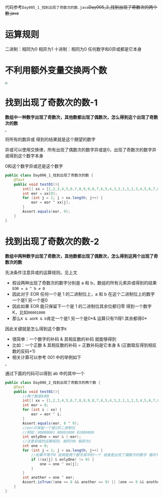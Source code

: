 代码参考`Day005_1_找到出现了奇数次的数.java`~~Day005_2_找到出现了奇数次的两个数.java~~

# 运算规则

二进制：相同为0 相异为1
十进制：相同为0 任何数字和0异或都是它本身

# 不利用额外变量交换两个数

<img src="D:\ImageA\20231008103126.png" style="zoom:50%;" />

# 找到出现了奇数次的数-1

**数组中一种数字出现了奇数次，其他数都出现了偶数次，怎么得到这个出现了奇数次的数**

<img src="D:\ImageA\20231008103149.png" style="zoom:33%;" />

将所有的数异或 得到的结果就是这个期望的数字

异或可以使用交换律，所有出现了偶数次的数字异或是0，出现了奇数次的数字异或得到这个数字本身

0和这个数字异或还是这个数字

```java
public class Day006_1_找到出现了奇数次的数 {
    @Test
    public void test01(){
        int[] xx = {1,2,3,4,5,6,7,8,9,9,8,7,6,5,4,3,2,1,1,2,3,4,5,6,7,8,9,8,7,6,5,4,3,2,1};
        int eor = xx[0];
        for (int j = 1; j < xx.length; j++) {
            eor = eor ^ xx[j];
        }
        Assert.equals(eor, 9);
    }
}
```

# 找到出现了奇数次的数-2

**数组中两种数字出现了奇数次，其他数都出现了偶数次，怎么得到这两个出现了奇数次的数**

先决条件注意异或的运算规则。见上文

- 假设两种出现了奇数次的数字分别是 a 和 b，数组的所有元素异或得到的结果`EOR = a ^ b ≠ 0`
- 因此对于 EOR 任何一个是 1 的二进制位上，a 和 b 在这个二进制位上的数字 一个是1 另一个是0
- 因此如果 EOR 能只保留下一个是 1 的二进制位其余位都归零 得到一个数字 K，比如`00001000`
- 那么`K & a`or`K & b`肯定一个是1 另一个是0*& 运算只有11得1 其余都得0*

因此关键就是怎么得到这个数字`K`

- 很简单：一个数字的补码 & 其相反数的补码 就能够得到
- 比如：一个正数 & 其相反数的补码 = 正数补码是它本身 & (正数取反得到相反数的反码+1)
- 相关计算可以参考 001 中的举例如下

<img src="D:\ImageA\20231008103221.png" style="zoom:33%;" />

通过下面的代码可以得到 ab 中的其中一个

```java
public class Day006_2_找到出现了奇数次的两个数 {
    @Test
    public void test01(){
        //两个数是8和9
        int[] xx = {1,2,3,4,5,6,7,8,9,9,8,7,6,5,4,3,2,1,1,2,3,4,5,6,7,8,9,8,7,6,5,4,3,2,1,8};
        int eor = 0;
        for (int i : xx) {
            eor = eor ^ i;
        }
        Assert.equals(eor, 8 ^ 9);
        //eor只保留一个是1的二进制位
        //例如：00000001 00001000 01000000
        int onlyOne = eor & (-eor);
        //注意异或的运算规则，相同为0 相异为1
        int one = 0;
        for (int j = 1; j < xx.length; j++) {
            //如果不等于0 说明是两个数字其中的一个 或者是出现了偶数次的数字 循环完毕得到ab中的其中一个
            if ((xx[j] & onlyOne) != 0) {
                one = one ^ xx[j];
            }
        }
        int another = one ^ eor;
        Assert.isTrue((one == 8 && another == 9) || (one == 9 && another == 8));
    }
}
```